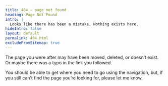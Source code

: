 ```yaml
---
title: 404 – page not found
heading: Page Not Found
intro: |
  Looks like there has been a mistake. Nothing exists here.
hideIntro: false
layout: default
permalink: 404.html
excludeFromSitemap: true
---
```


The page you were after may have been moved, deleted, or doesn’t exist. Or maybe there was a typo in the link you followed.

You should be able to get where you need to go using the navigation, but, if you still can’t find the page you’re looking for, please let me know.
